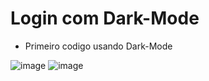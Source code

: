 # Login com Dark-Mode
- Primeiro codigo usando Dark-Mode

![image](https://github.com/mickeiasdev/LoginComDarkMode/assets/130601846/5bb07823-3a4d-4c11-a04e-8ad1bc27846d)
![image](https://github.com/mickeiasdev/LoginComDarkMode/assets/130601846/0bfcab5c-8660-439d-b31d-0f2f57f8ce1a)
